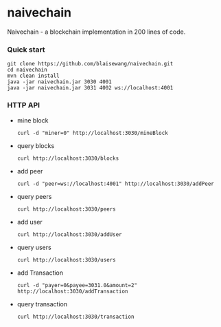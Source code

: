 # naivechain
Naivechain - a blockchain implementation in 200 lines of code.

### Quick start
```
git clone https://github.com/blaisewang/naivechain.git
cd naivechain
mvn clean install
java -jar naivechain.jar 3030 4001
java -jar naivechain.jar 3031 4002 ws://localhost:4001
```


### HTTP API

- mine block

  ```
  curl -d "miner=0" http://localhost:3030/mineBlock
  ```

- query blocks

  ```
  curl http://localhost:3030/blocks
  ```

- add peer

  ```
  curl -d "peer=ws://localhost:4001" http://localhost:3030/addPeer
  ```

- query peers

  ```
  curl http://localhost:3030/peers
  ```
  
- add user

  ```
  curl http://localhost:3030/addUser
  ```

- query users

  ```
  curl http://localhost:3030/users
  ```
  
- add Transaction

  ```
  curl -d "payer=0&payee=3031.0&amount=2" http://localhost:3030/addTransaction
  ```

- query transaction

  ```
  curl http://localhost:3030/transaction
  ```
 